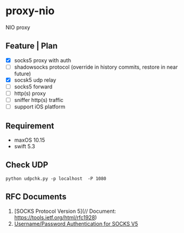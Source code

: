 # proxy-nio

NIO proxy

## Feature | Plan

- [x] socks5 proxy with auth
- [ ] shadowsocks protocol (override in history commits, restore in near future)
- [x] socsk5 udp relay
- [ ] socks5 forward
- [ ] http(s) proxy
- [ ] sniffer http(s) traffic
- [ ] support iOS platform

## Requirement

* maxOS 10.15
* swift 5.3

## Check UDP

```shell
python udpchk.py -p localhost  -P 1080
```

## RFC Documents

1. [SOCKS Protocol Version 5](// Document: https://tools.ietf.org/html/rfc1928)
2. [Username/Password Authentication for SOCKS V5](https://tools.ietf.org/html/rfc1929)

